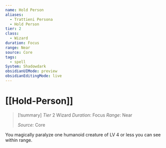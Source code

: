 ```yaml
---
name: Hold Person
aliases:
  - Trattieni Persona
  - Hold Person
tier: 2
class:
  - Wizard
duration: Focus
range: Near
source: Core
tags:
  - spell
System: Shadowdark
obsidianUIMode: preview
obsidianEditingMode: live
---
```

# [[Hold-Person]]

>[!summary]
> *Tier* 2
> Wizard
> *Duration*: Focus
> *Range*: Near
> 
> *Source:* Core



You magically paralyze one humanoid creature of LV 4 or less you can see within range.

